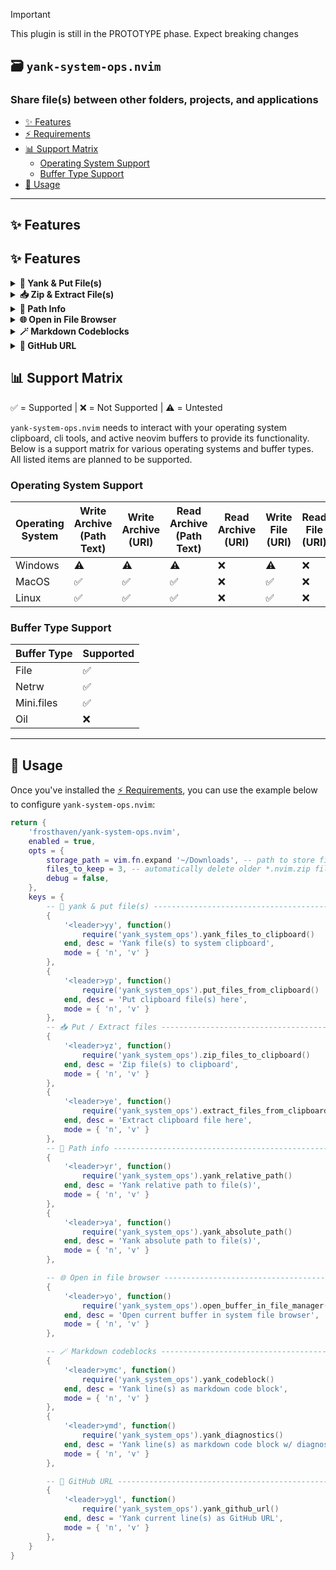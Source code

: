 > [!IMPORTANT] 
> This plugin is still in the PROTOTYPE phase. Expect breaking changes

## 🗃️ `yank-system-ops.nvim`

### Share file(s) between other folders, projects, and applications

- [✨ Features](#-features)
- [⚡️ Requirements](#️-requirements)
- [📊 Support Matrix](#-support-matrix)
  - [Operating System Support](#operating-system-support)
  - [Buffer Type Support](#buffer-type-support)
- [🚀 Usage](#-usage)

---

## ✨ Features

## ✨ Features

<details>
<summary><strong>🧷 Yank & Put File(s)</strong></summary>

```lua
{
    '<leader>yy', function()
        require('yank_system_ops').yank_files_to_clipboard()
    end, desc = 'Yank file(s) to system clipboard',
    mode = { 'n', 'v' }
},
```

Yank file(s) in the current supported buffer into your native system clipboard
for pasting into other applications (e.g., File Explorer, Finder, Discord,
Slack, email clients, etc.).

```lua
{
    '<leader>yp', function()
        require('yank_system_ops').put_files_from_clipboard()
    end, desc = 'Put clipboard file(s) here',
    mode = { 'n', 'v' }
},
```

Put file(s) from your system clipboard into the current supported buffer's
directory.

</details>

<details>
<summary><strong>📥 Zip & Extract File(s)</strong></summary>

```lua
{
    '<leader>yz', function()
        require('yank_system_ops').zip_files_to_clipboard()
    end, desc = 'Zip file(s) to clipboard',
    mode = { 'n', 'v' }
},
```

Compress the current supported buffer's file(s) into a `.nvim.zip` archive
located in the configured `storage_path` and copy it to your system clipboard
for pasting into other applications (e.g., File Explorer, Finder, Discord,
Slack, email clients, etc.).

```lua
{
    '<leader>ye', function()
        require('yank_system_ops').extract_files_from_clipboard()
    end, desc = 'Extract clipboard file here',
    mode = { 'n', 'v' }
},
```

Extract the contents of a supported archive format from your system clipboard
into the current supported buffer's directory.

</details>

<details>
<summary><strong>📂 Path Info</strong></summary>

```lua
{
    '<leader>yr', function()
        require('yank_system_ops').yank_relative_path()
    end, desc = 'Yank relative path to file(s)',
    mode = { 'n', 'v' }
},
```

Yank the cwd-relative path to the current supported buffer's file(s).

```lua
{
    '<leader>ya', function()
        require('yank_system_ops').yank_absolute_path()
    end, desc = 'Yank absolute path to file(s)',
    mode = { 'n', 'v' }
},
```

Yank the full absolute path to the current supported buffer's file(s).

</details>

<details>
<summary><strong>🌐 Open in File Browser</strong></summary>

```lua
{
    '<leader>yo', function()
        require('yank_system_ops').open_buffer_in_file_manager()
    end, desc = 'Open current buffer in system file browser',
    mode = { 'n', 'v' }
},
```

Open the current supported buffer's file(s) in your system's file explorer. The
explorer used depends on your OS.

</details>

<details>
<summary><strong>🪄 Markdown Codeblocks</strong></summary>

```lua
{
    '<leader>ymc', function()
        require('yank_system_ops').yank_codeblock()
    end, desc = 'Yank line(s) as markdown code block',
    mode = { 'n', 'v' }
},
```

Yank selected line(s) into a language-tagged markdown code block for pasting
into other applications (e.g., File Explorer, Finder, Discord, Slack, email
clients, etc.).

```lua
{
    '<leader>ymd', function()
        require('yank_system_ops').yank_diagnostics()
    end, desc = 'Yank line(s) as markdown code block w/ diagnostics',
    mode = { 'n', 'v' }
},
```

Yank selected line(s) into a language-tagged markdown code block for pasting
into other applications. Includes any diagnostic messages in the selected lines.

</details>

<details>
<summary><strong>🧭 GitHub URL</strong></summary>

```lua
{
    '<leader>ygl', function()
        require('yank_system_ops').yank_github_url()
    end, desc = 'Yank current line(s) as GitHub URL',
    mode = { 'n', 'v' }
},
```

Yank a GitHub URL for the current line(s) in the current supported buffer. This
respects the current branch. _Note: This only works for files that are part of a
git-tracked repository and hosted on GitHub. This will also not copy URLs for
which there are pending commits/changes._

</details>

## 📊 Support Matrix

✅️ = Supported | ❌ = Not Supported | ⚠️ = Untested

`yank-system-ops.nvim` needs to interact with your operating system clipboard,
cli tools, and active neovim buffers to provide its functionality. Below is a
support matrix for various operating systems and buffer types. All listed items
are planned to be supported.

### Operating System Support

| Operating System | Write Archive (Path Text) | Write Archive (URI) | Read Archive (Path Text) | Read Archive (URI) | Write File (URI)    | Read File (URI)    | Open in File Explorer |
|------------------|---------------------------|---------------------|--------------------------|--------------------|---------------------|--------------------|-----------------------|
| Windows          | ⚠️                        | ⚠️                  | ⚠️                       | ❌                 | ⚠️                  | ❌                 | ⚠️                    |
| MacOS            | ✅                        | ✅                  | ✅                       | ❌                 | ✅                  | ❌                 | ✅                    |
| Linux            | ✅                        | ✅                  | ✅                       | ❌                 | ✅                  | ❌                 | ✅                    |

### Buffer Type Support

| Buffer Type | Supported |
|-------------|-----------|
| File        | ✅        |
| Netrw       | ✅        |
| Mini.files  | ✅        |
| Oil         | ❌        |

---

## 🚀 Usage

Once you've installed the [⚡️ Requirements](#️-requirements), you can use the
example below to configure `yank-system-ops.nvim`:

```lua
return {
    'frosthaven/yank-system-ops.nvim',
    enabled = true,
    opts = {
        storage_path = vim.fn.expand '~/Downloads', -- path to store files
        files_to_keep = 3, -- automatically delete older *.nvim.zip files
        debug = false,
    },
    keys = {
        -- 🧷 yank & put file(s) ----------------------------------------------
        {
            '<leader>yy', function()
                require('yank_system_ops').yank_files_to_clipboard()
            end, desc = 'Yank file(s) to system clipboard',
            mode = { 'n', 'v' }
        },
        {
            '<leader>yp', function()
                require('yank_system_ops').put_files_from_clipboard()
            end, desc = 'Put clipboard file(s) here',
            mode = { 'n', 'v' }
        },
        -- 📥 Put / Extract files -------------------------------------------------
        {
            '<leader>yz', function()
                require('yank_system_ops').zip_files_to_clipboard()
            end, desc = 'Zip file(s) to clipboard',
            mode = { 'n', 'v' }
        },
        {
            '<leader>ye', function()
                require('yank_system_ops').extract_files_from_clipboard()
            end, desc = 'Extract clipboard file here',
            mode = { 'n', 'v' }
        },
        -- 📂 Path info -----------------------------------------------------------
        {
            '<leader>yr', function()
                require('yank_system_ops').yank_relative_path()
            end, desc = 'Yank relative path to file(s)',
            mode = { 'n', 'v' }
        },
        {
            '<leader>ya', function()
                require('yank_system_ops').yank_absolute_path()
            end, desc = 'Yank absolute path to file(s)',
            mode = { 'n', 'v' }
        },

        -- 🌐 Open in file browser ------------------------------------------------
        {
            '<leader>yo', function()
                require('yank_system_ops').open_buffer_in_file_manager()
            end, desc = 'Open current buffer in system file browser',
            mode = { 'n', 'v' }
        },

        -- 🪄 Markdown codeblocks -------------------------------------------------
        {
            '<leader>ymc', function()
                require('yank_system_ops').yank_codeblock()
            end, desc = 'Yank line(s) as markdown code block',
            mode = { 'n', 'v' }
        },
        {
            '<leader>ymd', function()
                require('yank_system_ops').yank_diagnostics()
            end, desc = 'Yank line(s) as markdown code block w/ diagnostics',
            mode = { 'n', 'v' }
        },

        -- 🧭 GitHub URL ----------------------------------------------------------
        {
            '<leader>ygl', function()
                require('yank_system_ops').yank_github_url()
            end, desc = 'Yank current line(s) as GitHub URL',
            mode = { 'n', 'v' }
        },
    }
}
```
